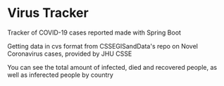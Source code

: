 # Virus Tracker
<p>Tracker of COVID-19 cases reported made with Spring Boot</p>
<p>Getting data in cvs format from CSSEGISandData's repo on Novel Coronavirus cases, provided by JHU CSSE</p>
<p>You can see the total amount of infected, died and recovered people, as well as inferected people by country</p>
